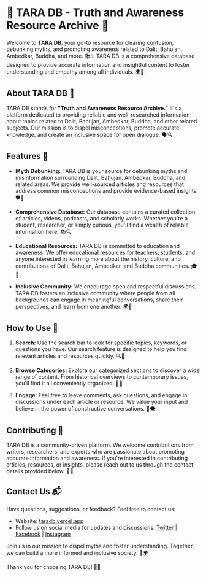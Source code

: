 # 🌟 TARA DB - Truth and Awareness Resource Archive 🌟

Welcome to **TARA DB**, your go-to resource for clearing confusion, debunking myths, and promoting awareness related to Dalit, Bahujan, Ambedkar, Buddha, and more. 📚✨ TARA DB is a comprehensive database designed to provide accurate information and insightful content to foster understanding and empathy among all individuals. 🌍🤝

## About TARA DB 📖

TARA DB stands for **"Truth and Awareness Resource Archive."** It's a platform dedicated to providing reliable and well-researched information about topics related to Dalit, Bahujan, Ambedkar, Buddha, and other related subjects. Our mission is to dispel misconceptions, promote accurate knowledge, and create an inclusive space for open dialogue. 🗣️🔍

## Features 🌈

- **Myth Debunking:** TARA DB is your source for debunking myths and misinformation surrounding Dalit, Bahujan, Ambedkar, Buddha, and related areas. We provide well-sourced articles and resources that address common misconceptions and provide evidence-based insights. 🛡️📢

- **Comprehensive Database:** Our database contains a curated collection of articles, videos, podcasts, and scholarly works. Whether you're a student, researcher, or simply curious, you'll find a wealth of reliable information here. 📚🔍

- **Educational Resources:** TARA DB is committed to education and awareness. We offer educational resources for teachers, students, and anyone interested in learning more about the history, culture, and contributions of Dalit, Bahujan, Ambedkar, and Buddha communities. 🎓🌟

- **Inclusive Community:** We encourage open and respectful discussions. TARA DB fosters an inclusive community where people from all backgrounds can engage in meaningful conversations, share their perspectives, and learn from one another. 🌍🤝

## How to Use 🧭

1. **Search:** Use the search bar to look for specific topics, keywords, or questions you have. Our search feature is designed to help you find relevant articles and resources quickly. 🔍🔗

2. **Browse Categories:** Explore our categorized sections to discover a wide range of content. From historical overviews to contemporary issues, you'll find it all conveniently organized. 📂📑

3. **Engage:** Feel free to leave comments, ask questions, and engage in discussions under each article or resource. We value your input and believe in the power of constructive conversations. 💬🗨️

## Contributing 🌱

TARA DB is a community-driven platform. We welcome contributions from writers, researchers, and experts who are passionate about promoting accurate information and awareness. If you're interested in contributing articles, resources, or insights, please reach out to us through the contact details provided below. 📝🤝

## Contact Us 📬

Have questions, suggestions, or feedback? Feel free to contact us:

- Website: [taradb.vercel.app](https://taradb.vercel.app)
- Follow us on social media for updates and discussions: [Twitter](https://twitter.com/taradb) | [Facebook](https://www.facebook.com/taradb) | [Instagram](https://www.instagram.com/taradb)

Join us in our mission to dispel myths and foster understanding. Together, we can build a more informed and inclusive society. 🌈🌍

Thank you for choosing TARA DB! 🙏✨
